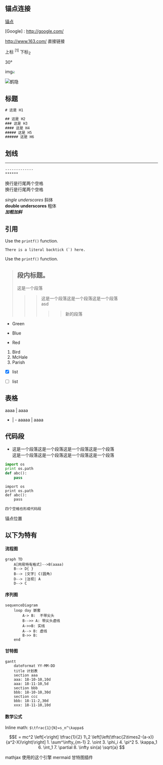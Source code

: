 
## 锚点连接

[锚点](#jump)<!--这些是注释文本，不会显示-->

[Google] : http://google.com/  

<http://www.163.com/>   直接链接

上标 <sup>[1]</sup> 下标<sub>2</sub>

30&deg;

img<img src="https://www.google.com/images/branding/googlelogo/2x/googlelogo_color_272x92dp.png" style="zoom:50%" />

![鹤隐](images/鹤隐.jpg "鹤隐")

## 标题

``` txt
# 这是 H1

## 这是 H2
### 这是 H3
#### 这是 H4
##### 这是 H5
###### 这是 H6
```

## 划线

*******

```
-------------
******
```

换行是行尾两个空格  
换行是行尾两个空格  

_single underscores_  斜体  
__double underscores__  粗体  
***加粗加斜***  

## 引用

Use the `printf()` function.

`` There is a literal backtick (`) here. ``

Use the `printf()` function.

> ## 段内标题。
> 这是一个段落
>>> 这是一个段落这是一个段落这是一个段落  
asd
>>>>> 新的段落

-   Green
+   Blue
*   Red


1.  Bird
2.  McHale
3.  Parish


- [x] list
- [ ] list


## 表格
aaaa | aaaa
- | -
aaaaa | aaaa

## 代码段


* 这是一个段落这是一个段落这是一个段落这是一个段落  
这是一个段落这是一个段落这是一个段落这是一个段落

``` python
import os
print os.path
def abc():
    pass
```

    import os
    print os.path
    def abc():
        pass

    四个空格也形成代码段


<span id = "jump">锚点位置</span> 

## 以下为特有
#### 流程图
```
graph TD
    A[网易特有格式]-->B(aaaa)
    B--> D{ }
    B--> |文字| C(圆角)
    D--> |注视| A
    D--> C
```

#### 序列图
```
sequenceDiagram
    loop day 嵌套
        A-> B:  不带尖头
        B-->> A: 带尖头虚线
        A->>B: 实线
        A--> B: 虚线
        B->> B: 
    end
```

#### 甘特图

```
gantt
    dateFormat YY-MM-DD
    title 计划表
    section aaa
    aaa: 18-10-10,10d 
    aaa: 18-11-10,5d
    section bbb
    bbb: 18-10-10,30d 
    section ccc
    bbb: 18-11-2,30d
    xxx: 18-11-10,10d
```

#### 数学公式

Inline math: 
`$\tfrac{1}{N}=s_n^\kappa$`

```math
E = mc^2

\left[<\right]

\tfrac{1}{2}

1\,2


\left[\left(\tfrac{2\times2-(a-x)}{a^2-X}\right)\right]

1. \sum^\infty_{m-1} 

2. \oint

3. \phi_i 

4. \pi^2 

5. \kappa_1

6. \int_1

7. \partial

8. \infty

sin(a)

\sqrt{a}

```

mathjax 使用的这个引擎
mermaid 甘特图插件


